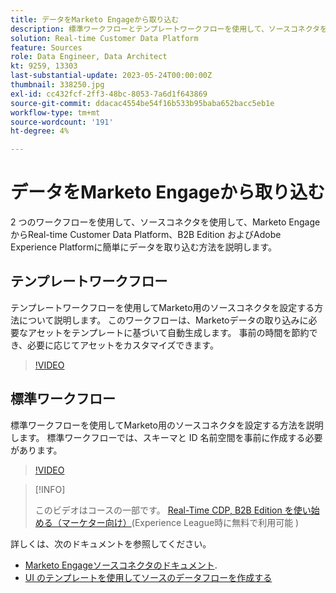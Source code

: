 ```yaml
---
title: データをMarketo Engageから取り込む
description: 標準ワークフローとテンプレートワークフローを使用して、ソースコネクタを使用してMarketo Engageからデータを取り込む方法を説明します。
solution: Real-time Customer Data Platform
feature: Sources
role: Data Engineer, Data Architect
kt: 9259, 13303
last-substantial-update: 2023-05-24T00:00:00Z
thumbnail: 338250.jpg
exl-id: cc432fcf-2ff3-48bc-8053-7a6d1f643869
source-git-commit: ddacac4554be54f16b533b95baba652bacc5eb1e
workflow-type: tm+mt
source-wordcount: '191'
ht-degree: 4%

---
```


# データをMarketo Engageから取り込む

2 つのワークフローを使用して、ソースコネクタを使用して、Marketo EngageからReal-time Customer Data Platform、B2B Edition およびAdobe Experience Platformに簡単にデータを取り込む方法を説明します。

## テンプレートワークフロー

テンプレートワークフローを使用してMarketo用のソースコネクタを設定する方法について説明します。 このワークフローは、Marketoデータの取り込みに必要なアセットをテンプレートに基づいて自動生成します。 事前の時間を節約でき、必要に応じてアセットをカスタマイズできます。

>[!VIDEO](https://video.tv.adobe.com/v/3419550?quality=12&learn=on)

## 標準ワークフロー

標準ワークフローを使用してMarketo用のソースコネクタを設定する方法を説明します。 標準ワークフローでは、スキーマと ID 名前空間を事前に作成する必要があります。

>[!VIDEO](https://video.tv.adobe.com/v/338250?quality=12&learn=on)

>[!INFO]
>
> このビデオはコースの一部です。 [Real-Time CDP, B2B Edition を使い始める（マーケター向け）](https://experienceleague.adobe.com/?recommended=ExperiencePlatform-U-1-2021.rtcdp.b2b)(Experience League時に無料で利用可能 )

詳しくは、次のドキュメントを参照してください。
* [Marketo Engageソースコネクタのドキュメント](https://experienceleague.adobe.com/docs/experience-platform/sources/connectors/adobe-applications/marketo/marketo.html).
* [UI のテンプレートを使用してソースのデータフローを作成する](https://experienceleague.adobe.com/docs/experience-platform/sources/ui-tutorials/templates.html#)

